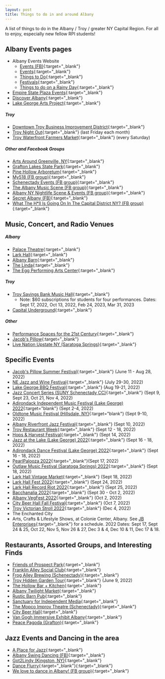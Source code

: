 ```yaml
---
layout: post
title: Things to do in and around Albany
---
```


A list of things to do in the Albany / Troy / greater NY Capital Region. For all to enjoy, especially new fellow RPI students!


## Albany Events pages
* Albany Events Website
    * [Events (FB)](https://www.facebook.com/albanyNYevents/){:target="_blank"}
    * [Events](https://www.albany.com/events/){:target="_blank"}
    * [Things to Do](https://www.albany.com/things-to-do/){:target="_blank"}
    * [Festivals](https://www.albany.com/events/festivals/){:target="_blank"}
    * [Things to do on a Rainy Day](https://www.albany.org/blog/post/things-to-do-on-a-rainy-day-in-albany-county/){:target="_blank"}
* [Empire State Plaza Events](https://www.facebook.com/EmpireStatePlaza){:target="_blank"}
* [Discover Albany](https://www.facebook.com/albanycvb/){:target="_blank"}
* [Lake George Arts Project](https://www.facebook.com/lakegeorgeartsproject/){:target="_blank"}

##### Troy
* [Downtown Troy Business Improvement District](https://www.facebook.com/DowntownTroyBID/){:target="_blank"}
* [Troy Night Out](https://www.facebook.com/troynightout/){:target="_blank"} (last Friday each month)
* [Troy Waterfront Farmers Market](https://www.facebook.com/TroyWaterfrontFarmersMarket/){:target="_blank"} (every Saturday)

##### Other and Facebook Groups
* [Arts Around Greenville, NY](https://www.facebook.com/ArtsAroundGreenville/){:target="_blank"}
* [Grafton Lakes State Park](https://www.facebook.com/GraftonLakesStatePark){:target="_blank"}
* [Pine Hollow Arboretum](https://www.facebook.com/PineHollowArboretum){:target="_blank"}
* [My518 (FB group)](https://www.facebook.com/groups/My518/){:target="_blank"}
* [Schenectady Events (FB group)](https://www.facebook.com/groups/569839263106695){:target="_blank"}
* [The Albany Music Scene (FB group)](https://www.facebook.com/groups/396412407173043){:target="_blank"}
* [Albany NY Nightlife Scene & Events (FB group)](https://www.facebook.com/groups/308913437282120){:target="_blank"}
* [Secret Albany (FB)](https://www.facebook.com/Albany.SMN/){:target="_blank"}
* [What The H*ll Is Going On In The Capital District NY? (FB group)](https://www.facebook.com/groups/130201123812972/){:target="_blank"}

## Music, Concert, and Radio Venues

##### Albany
* [Palace Theatre](https://www.facebook.com/PalaceAlbany/){:target="_blank"}
* [Lark Hall](https://www.facebook.com/LarkHallAlbany){:target="_blank"}
* [Albany Barn](https://www.facebook.com/AlbanyBarn/){:target="_blank"}
* [The Linda](https://www.facebook.com/thelindawamc/){:target="_blank"}
* [The Egg Performing Arts Center](https://www.facebook.com/TheEggPAC/){:target="_blank"}

##### Troy
* [Troy Savings Bank Music Hall](https://www.troymusichall.org/){:target="_blank"} 
    * Note: $60 subscriptions for students for four performances. Dates: Sept 17, 2022, Oct 13, 2022, Feb 24, 2023, Mar 31, 2023
* [Capital Underground](https://www.facebook.com/capitalundergroundradio){:target="_blank"}

##### Other
* [Performance Spaces for the 21st Century](https://ps21chatham.org/){:target="_blank"}
* [Jacob's Pillow](https://www.jacobspillow.org/calendar/){:target="_blank"}
* [Live Nation Upstate NY (Saratoga Springs)](https://www.facebook.com/livenationUpstateNY/){:target="_blank"}



## Specific Events
* [Jacob's Pillow Summer Festival](https://www.jacobspillow.org/festival/){:target="_blank"} (June 11 - Aug 28, 2022)
* [NE Jazz and Wine Festival](http://www.nejazzwinefest.org/){:target="_blank"} (July 29-30, 2022)
* [Lake George BBQ Festival](https://lakegeorgebbq.com/){:target="_blank"} (Aug 19-21, 2022)
* [Jazz Concert Series (SUNY Schenectady CC)](https://aplaceforjazz.org/){:target="_blank"} (Sept 9, Sept 23, Oct 21, Nov 4, 2022)
* [Adirondack Independent Music Festival (Lake George) 2022](https://adkmusicfest.com/){:target="blank"} (Sept 2-4, 2022)
* [Oldtone Music Festival (Hillsdale, NY)](https://www.oldtonemusicfestival.com/){:target="blank"} (Sept 9-10, 2022)
* [Albany Riverfront Jazz Festival](https://www.facebook.com/albanyNYevents/photos/a.3059515797452597/7793036807433782){:target="_blank"} (Sept 10, 2022)
* [Troy Restaurant Week](https://www.downtowntroy.org/restaurantweek){:target="_blank"} (Sept 12 - 18, 2022)
* [Hops & Harvest Festival](https://www.facebook.com/events/1167576940641775){:target="_blank"} (Sept 14, 2022)
* [Jazz at the Lake (Lake George) 2022](https://www.facebook.com/events/717114149623452/){:target="_blank"} (Sept 16 - 18, 2022)
* [Adirondack Dance Festival (Lake George) 2022](https://www.danceflurry.org/adirondack-dance-weekend/){:target="_blank"} (Sept 16 - 18, 2022)
* [PearlPalooza 2022](https://www.facebook.com/events/747655756452067){:target="_blank"}(Sept 17, 2022)
* [Outlaw Music Festival (Saratoga Springs) 2022](https://blackbirdpresents.com/concert/outlaw-music-festival-tour-2022/){:target="_blank"} (Sept 18, 2022)
* [Lark Hall Vintage Market](https://www.facebook.com/events/451745746521895/){:target="_blank"} (Sept 18, 2022)
* [Lark Hall Fest 2022](https://www.eventbrite.com/e/lark-hall-fest-tickets-403730969197){:target="_blank"} (Sept 24, 2022)
* [Lark Hall Record Riot 2022](https://www.recordriots.com/lark-hall-albany-ny/){:target="_blank"} (Sept 25, 2022)
* [Bacchanalia 2022](https://www.facebook.com/events/301909602115680){:target="_blank"} (Sept 30 - Oct 2, 2022)
* [Albany VegFest 2022](https://www.facebook.com/events/511982377363941/){:target="_blank"} (Oct 2, 2022)
* [City Beer Hall Fall Festival](http://thecitybeerhall.com/events/){:target="_blank"} (Oct 7, 2022)
* [Troy Victorian Stroll 2022](http://www.enchantedtroy.com/){:target="_blank"} (Dec 4, 2022)
* The Enchanted City
* Arts, Crafts & Lifestyle Shows, at Colonie Center, Albany. See [JB Enterprises](http://www.jb-enterprises.org/products.html){:target="_blank"} for a schedule. 2022 Dates: Sept 17, Sept 24 & 25, Oct 22, Nov 5, Nov 26 & 27, Dec 3 & 4, Dec 10 & 11, Dec 17 & 18.


## Restaurants, Assorted Groups, and Interesting Finds
* [Friends of Prospect Park](https://www.facebook.com/FriendsofProspectParkTroy/){:target="_blank"}
* [Franklin Alley Social Club](https://www.facebook.com/franklinalleysocialclub/){:target="_blank"}
* [Frog Alley Brewing (Schenectady)](https://www.facebook.com/FrogAlleyBrewing/){:target="_blank"}
* [Troy Hidden Garden Tour](https://www.facebook.com/HiddenGardensTroy/){:target="_blank"} (June 9, 2022)
* [The Hollow Bar + Kitchen](https://www.facebook.com/thehollowalbany/){:target="_blank"}
* [Albany Twilight Market](https://www.facebook.com/albanytwilightmarket){:target="_blank"}
* [Rustic Barn Pub](https://www.facebook.com/rusticbarnpub/){:target="_blank"}
* [Sanctuary for Independent Media](https://www.mediasanctuary.org/){:target="_blank"}
* [The Mopco Improv Theatre (Schenectady)](https://www.facebook.com/mopco/){:target="_blank"}
* [City Beer Hall](http://thecitybeerhall.com/){:target="_blank"}
* [Van Gogh Immersive Exhibit Albany](https://vangoghexpo.com/albany/){:target="_blank"}
* [Peace Pagoda (Grafton)](https://www.graftonpeacepagoda.org/){:target="_blank"}



## Jazz Events and Dancing in the area
* [A Place for Jazz](https://aplaceforjazz.org/the-jazz-calendar/){:target="_blank"}
* [Albany Swing Dancing (FB)](https://www.facebook.com/groups/24246493037){:target="_blank"}
* [Got2Lindy (Kingston, NY)](www.got2lindy.com){:target="_blank"}
* [Dance Flurry](https://www.danceflurry.org/events/list/){:target="_blank"}{:target="_blank"}
* [We love to dance in Albany! (FB group)](https://www.facebook.com/groups/2222289420/){:target="_blank"}




